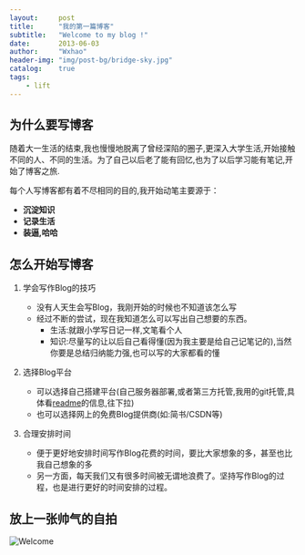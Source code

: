 ```yaml
---
layout:     post
title:      "我的第一篇博客"
subtitle:   "Welcome to my blog !"
date:       2013-06-03
author:     "Wxhao"
header-img: "img/post-bg/bridge-sky.jpg"
catalog:    true
tags:
    - lift
---
```


## 为什么要写博客

随着大一生活的结束,我也慢慢地脱离了曾经深陷的圈子,更深入大学生活,开始接触不同的人、不同的生活。为了自己以后老了能有回忆,也为了以后学习能有笔记,开始了博客之旅.

每个人写博客都有着不尽相同的目的,我开始动笔主要源于：

- **沉淀知识**
- **记录生活**
- **装逼,哈哈**

## 怎么开始写博客

1. 学会写作Blog的技巧
	* 没有人天生会写Blog，我刚开始的时候也不知道该怎么写
	* 经过不断的尝试，现在我知道怎么可以写出自己想要的东西。
		* 生活:就跟小学写日记一样,文笔看个人
		* 知识:尽量写的让以后自己看得懂(因为我主要是给自己记笔记的),当然你要是总结归纳能力强,也可以写的大家都看的懂 	

2. 选择Blog平台
	* 可以选择自己搭建平台(自己服务器部署,或者第三方托管,我用的git托管,具体看[readme](https://github.com/wxhao911/wxhao_blog)的信息,往下拉)
	* 也可以选择网上的免费Blog提供商(如:简书/CSDN等)
	
3. 合理安排时间
	* 便于更好地安排时间写作Blog花费的时间，要比大家想象的多，甚至也比我自己想象的多
	* 另一方面，每天我们又有很多时间被无谓地浪费了。坚持写作Blog的过程，也是进行更好的时间安排的过程。

## 放上一张帅气的自拍
![Welcome](http://wxhao2.duapp.com/blog/post-in/20130603/my-photo.jpg)
